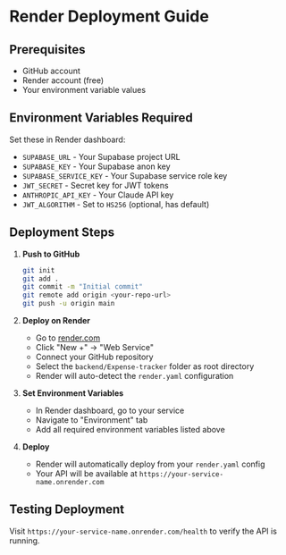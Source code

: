 # Render Deployment Guide

## Prerequisites
- GitHub account
- Render account (free)
- Your environment variable values

## Environment Variables Required
Set these in Render dashboard:
- `SUPABASE_URL` - Your Supabase project URL
- `SUPABASE_KEY` - Your Supabase anon key  
- `SUPABASE_SERVICE_KEY` - Your Supabase service role key
- `JWT_SECRET` - Secret key for JWT tokens
- `ANTHROPIC_API_KEY` - Your Claude API key
- `JWT_ALGORITHM` - Set to `HS256` (optional, has default)

## Deployment Steps

1. **Push to GitHub**
   ```bash
   git init
   git add .
   git commit -m "Initial commit"
   git remote add origin <your-repo-url>
   git push -u origin main
   ```

2. **Deploy on Render**
   - Go to [render.com](https://render.com)
   - Click "New +" → "Web Service"
   - Connect your GitHub repository
   - Select the `backend/Expense-tracker` folder as root directory
   - Render will auto-detect the `render.yaml` configuration

3. **Set Environment Variables**
   - In Render dashboard, go to your service
   - Navigate to "Environment" tab
   - Add all required environment variables listed above

4. **Deploy**
   - Render will automatically deploy from your `render.yaml` config
   - Your API will be available at `https://your-service-name.onrender.com`

## Testing Deployment
Visit `https://your-service-name.onrender.com/health` to verify the API is running.